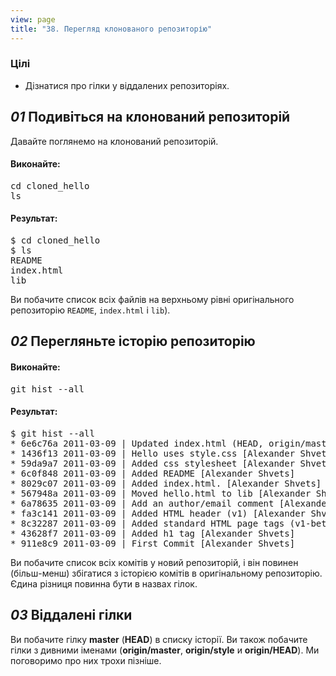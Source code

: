 ```yaml
---
view: page
title: "38. Перегляд клонованого репозиторію"
---
```


<h3>Цілі</h3>

<ul><li>Дізнатися про гілки у віддалених репозиторіях.</li></ul>

<h2><em>01</em> Подивіться на клонований репозиторій</h2>

<p>Давайте поглянемо на клонований репозиторій.</p>

<h4 class="h4-pre">Виконайте:</h4>

<pre class="instructions">cd cloned_hello
ls</pre>

<h4 class="h4-pre">Результат:</h4>

<pre class="sample">$ cd cloned_hello
$ ls
README
index.html
lib</pre>

<p>Ви побачите список всіх файлів на верхньому рівні оригінального репозиторію <code>README</code>, <code>index.html</code> і <code>lib</code>).</p>

<h2><em>02</em> Перегляньте історію репозиторію</h2>

<h4 class="h4-pre">Виконайте:</h4>

<pre class="instructions">git hist --all</pre>

<h4 class="h4-pre">Результат:</h4>

<pre class="sample">$ git hist --all
* 6e6c76a 2011-03-09 | Updated index.html (HEAD, origin/master, origin/style, origin/HEAD, master) [Alexander Shvets]
* 1436f13 2011-03-09 | Hello uses style.css [Alexander Shvets]
* 59da9a7 2011-03-09 | Added css stylesheet [Alexander Shvets]
* 6c0f848 2011-03-09 | Added README [Alexander Shvets]
* 8029c07 2011-03-09 | Added index.html. [Alexander Shvets]
* 567948a 2011-03-09 | Moved hello.html to lib [Alexander Shvets]
* 6a78635 2011-03-09 | Add an author/email comment [Alexander Shvets]
* fa3c141 2011-03-09 | Added HTML header (v1) [Alexander Shvets]
* 8c32287 2011-03-09 | Added standard HTML page tags (v1-beta) [Alexander Shvets]
* 43628f7 2011-03-09 | Added h1 tag [Alexander Shvets]
* 911e8c9 2011-03-09 | First Commit [Alexander Shvets]</pre>

<p>Ви побачите список всіх комітів у новий репозиторій, і він повинен (більш-менш) збігатися з історією комітів в оригінальному репозиторію. Єдина різниця повинна бути в назвах гілок.</p>

<h2><em>03</em> Віддалені гілки</h2>

<p>Ви побачите гілку <strong>master</strong> (<strong><span class="caps">HEAD</span></strong>) в списку історії. Ви також побачите гілки з дивними іменами (<strong>origin/master</strong>, <strong>origin/style</strong> и <strong>origin/<span class="caps">HEAD</span></strong>). Ми поговоримо про них трохи пізніше.</p>